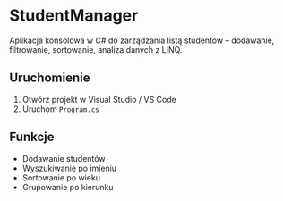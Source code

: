 # StudentManager

Aplikacja konsolowa w C# do zarządzania listą studentów – dodawanie, filtrowanie, sortowanie, analiza danych z LINQ.

## Uruchomienie
1. Otwórz projekt w Visual Studio / VS Code
2. Uruchom `Program.cs`

## Funkcje
- Dodawanie studentów
- Wyszukiwanie po imieniu
- Sortowanie po wieku
- Grupowanie po kierunku
